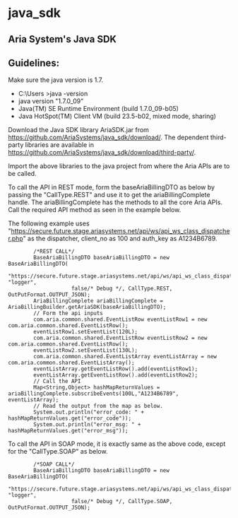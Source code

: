 java_sdk
========

Aria System's Java SDK
----------------------
Guidelines:
-------------------------------
Make sure the java version is 1.7.
* C:\Users >java -version
* java version "1.7.0_09"
* Java(TM) SE Runtime Environment (build 1.7.0_09-b05)
* Java HotSpot(TM) Client VM (build 23.5-b02, mixed mode, sharing)

Download the Java SDK library AriaSDK.jar from https://github.com/AriaSystems/java_sdk/download/.
The dependent third-party libraries are available in https://github.com/AriaSystems/java_sdk/download/third-party/.

Import the above libraries to the java project from where the Aria APIs are to be called.

To call the API in REST mode, form the baseAriaBillingDTO as below by passing the "CallType.REST" and use it to get the ariaBillingComplete handle.
The ariaBillingComplete has the methods to all the core Aria APIs. Call the required API method as seen in the example below.

The following example uses "https://secure.future.stage.ariasystems.net/api/ws/api_ws_class_dispatcher.php" as the dispatcher, client_no as 100 and auth_key as A1234B6789.

            /*REST CALL*/
            BaseAriaBillingDTO baseAriaBillingDTO = new BaseAriaBillingDTO(
                        "https://secure.future.stage.ariasystems.net/api/ws/api_ws_class_dispatcher.php", "logger",
                        false/* Debug */, CallType.REST, OutPutFormat.OUTPUT_JSON);
            AriaBillingComplete ariaBillingComplete = AriaBillingBuilder.getAriaSDK(baseAriaBillingDTO);
            // Form the api inputs
            com.aria.common.shared.EventListRow eventListRow1 = new com.aria.common.shared.EventListRow();
            eventListRow1.setEventList(120L);
            com.aria.common.shared.EventListRow eventListRow2 = new com.aria.common.shared.EventListRow();
            eventListRow2.setEventList(130L);
            com.aria.common.shared.EventListArray eventListArray = new com.aria.common.shared.EventListArray();
            eventListArray.getEventListRow().add(eventListRow1);
            eventListArray.getEventListRow().add(eventListRow2);
            // Call the API
            Map<String,Object> hashMapReturnValues = ariaBillingComplete.subscribeEvents(100L,"A1234B6789", eventListArray);
            // Read the output from the map as below.
            System.out.println("error_code: " + hashMapReturnValues.get("error_code"));
            System.out.println("error_msg: " + hashMapReturnValues.get("error_msg"));
 
To call the API in SOAP mode, it is exactly same as the above code, except for the "CallType.SOAP" as below.

            /*SOAP CALL*/
            BaseAriaBillingDTO baseAriaBillingDTO = new BaseAriaBillingDTO(
                        "https://secure.future.stage.ariasystems.net/api/ws/api_ws_class_dispatcher.php", "logger",
                        false/* Debug */, CallType.SOAP, OutPutFormat.OUTPUT_JSON);
